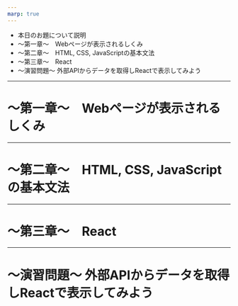 ```yaml
---
marp: true
---
```


- 本日のお題について説明
- 〜第一章〜　Webページが表示されるしくみ
- 〜第二章〜　HTML, CSS, JavaScriptの基本文法
- 〜第三章〜　React
- 〜演習問題〜 外部APIからデータを取得しReactで表示してみよう

---

# 〜第一章〜　Webページが表示されるしくみ

<!--
* 最初の説明；ブラウザのアドレスバーにURLを入力するとWebページが表示されますよね
* サーバーとの通信の図
* サーバーとの通信の図（駅すぱあとfor webの例）
* HTML, CSS, JavaScriptがある

-->

---

# 〜第二章〜　HTML, CSS, JavaScriptの基本文法

<!--
* それぞれの役割
* HTMLの基本文法
* CSSの基本文法
* JavaScriptの基本文法
* これらの言語を使ってWebページが作られています
-->

---

# 〜第三章〜　React

<!--
* Reactの概要
* Reactのコンポーネント
* ReactのJSX
* Reactの状態管理
* Reactのイベントハンドリング
* Reactのライフサイクル
-->

---

# 〜演習問題〜 外部APIからデータを取得しReactで表示してみよう

<!--
* 【課題1】ボタンをクリックしたら数値が増えるように
してみよう
* 【課題2】外部APIからデータを取得して表示してみよう
* 【課題3】外部API(ポケモンAPI)のデータを使って自由に表示してみよう
  * 以下の中から選択
    * 好きなポケモンアンケート
    * ポケモンバトルゲーム
    * ポケモンおみくじ
-->
